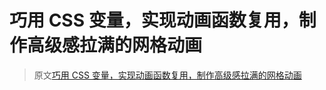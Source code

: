 # 巧用 CSS 变量，实现动画函数复用，制作高级感拉满的网格动画

> 原文[巧用 CSS 变量，实现动画函数复用，制作高级感拉满的网格动画](https://github.com/chokcoco/iCSS/issues/226)
